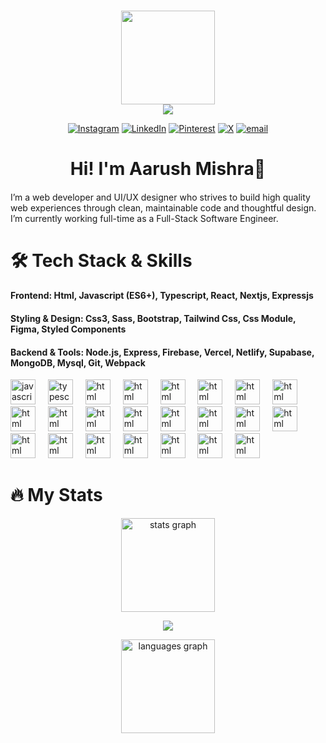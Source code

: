 ###
<div align="center">
  <img height="150" src="https://media.giphy.com/media/M9gbBd9nbDrOTu1Mqx/giphy.gif"  /></br>
   <img src="https://visitor-badge.laobi.icu/badge?page_id=A4rush.A4rush&"  />
  
  [![Instagram](https://img.shields.io/badge/Instagram-%23E4405F.svg?logo=Instagram&logoColor=white)](https://instagram.com/aarush.tf_) [![LinkedIn](https://img.shields.io/badge/LinkedIn-%230077B5.svg?logo=linkedin&logoColor=white)](https://linkedin.com/in/aarush-mishra-29a28927a) [![Pinterest](https://img.shields.io/badge/Pinterest-%23E60023.svg?logo=Pinterest&logoColor=white)](https://pinterest.com/Aarushtf) [![X](https://img.shields.io/badge/X-black.svg?logo=X&logoColor=white)](https://x.com/@amrityuu) [![email](https://img.shields.io/badge/Email-D14836?logo=gmail&logoColor=white)](mailto:aarushmishrashitalaprasad@gmail.com) 

</div>

###

<h1 align="center">Hi! I'm Aarush Mishra👋</h1>
<h4></h4>I’m a web developer and UI/UX designer who strives to build high quality web experiences through clean, maintainable code and thoughtful design. I’m currently working full-time as a Full-Stack Software Engineer.</h4>

###

<h1 align="left">🛠 Tech Stack & Skills</h1>
<h4>Frontend: Html, Javascript (ES6+), Typescript, React, Nextjs, Expressjs </h4>
<h4>Styling & Design: Css3, Sass, Bootstrap, Tailwind Css, Css Module, Figma, Styled Components</h4>
<h4>Backend & Tools: Node.js, Express, Firebase, Vercel, Netlify, Supabase, MongoDB, Mysql, Git, Webpack</h4>

<div align="left">
  <img src="https://cdn.jsdelivr.net/gh/devicons/devicon/icons/javascript/javascript-original.svg" height="40" alt="javascript logo"  />
  <img width="12" />
   <img src="https://cdn.jsdelivr.net/gh/devicons/devicon/icons/typescript/typescript-original.svg" height="40" alt="typescript logo"  />
  <img width="12" />
  <img src="https://cdn.jsdelivr.net/gh/devicons/devicon/icons/css3/css3-original.svg" height="40" alt="html logo"  />
  <img width="12" />
   <img src="https://cdn.jsdelivr.net/gh/devicons/devicon/icons/react/react-original.svg" height="40" alt="html logo"  />
  <img width="12" />
   <img src="https://cdn.jsdelivr.net/gh/devicons/devicon/icons/html5/html5-original.svg" height="40" alt="html logo"  />
  <img width="12" />
   <img src="https://cdn.jsdelivr.net/gh/devicons/devicon/icons/nextjs/nextjs-original.svg" height="40" alt="html logo"  />
  <img width="12" />
   <img src="https://cdn.jsdelivr.net/gh/devicons/devicon/icons/express/express-original.svg" height="40" alt="html logo"  />
  <img width="12" />
   <img src="https://cdn.jsdelivr.net/gh/devicons/devicon/icons/sass/sass-original.svg" height="40" alt="html logo"  />
  <img width="12" />
   <img src="https://cdn.jsdelivr.net/gh/devicons/devicon/icons/bootstrap/bootstrap-original.svg" height="40" alt="html logo"  />
  <img width="12" />
   <img src="https://cdn.jsdelivr.net/gh/devicons/devicon/icons/tailwindcss/tailwindcss-original.svg" height="40" alt="html logo"  />
  <img width="12" />
   <img src="https://cdn.jsdelivr.net/gh/devicons/devicon/icons/figma/figma-original.svg" height="40" alt="html logo"  />
  <img width="12" />
   <img src="https://cdn.jsdelivr.net/gh/devicons/devicon/icons/nodejs/nodejs-original.svg" height="40" alt="html logo"  />
  <img width="12" />
  <img src="https://cdn.jsdelivr.net/gh/devicons/devicon/icons/mongodb/mongodb-original.svg" height="40" alt="html logo"  />
  <img width="12" />
  <img src="https://cdn.jsdelivr.net/gh/devicons/devicon/icons/webpack/webpack-original.svg" height="40" alt="html logo"  />
  <img width="12" />
  <img src="https://cdn.jsdelivr.net/gh/devicons/devicon/icons/firebase/firebase-original.svg" height="40" alt="html logo"  />
  <img width="12" />
    <img src="https://cdn.jsdelivr.net/gh/devicons/devicon/icons/vercel/vercel-original.svg" height="40" alt="html logo"  />
  <img width="12" />
    <img src="https://cdn.jsdelivr.net/gh/devicons/devicon/icons/netlify/netlify-original.svg" height="40" alt="html logo"  />
  <img width="12" />
    <img src="https://cdn.jsdelivr.net/gh/devicons/devicon/icons/mysql/mysql-original.svg" height="40" alt="html logo"  />
  <img width="12" />
    <img src="https://cdn.jsdelivr.net/gh/devicons/devicon/icons/linux/linux-original.svg" height="40" alt="html logo"  />
  <img width="12" />
    <img src="https://cdn.jsdelivr.net/gh/devicons/devicon/icons/supabase/supabase-original.svg" height="40" alt="html logo"  />
  <img width="12" />
   <img src="https://cdn.jsdelivr.net/gh/devicons/devicon/icons/androidstudio/androidstudio-original.svg" height="40" alt="html logo"  />
  <img width="12" />
   <img src="https://cdn.jsdelivr.net/gh/devicons/devicon/icons/canva/canva-original.svg" height="40" alt="html logo"  />
  <img width="12" />
  <img src="https://cdn.jsdelivr.net/gh/devicons/devicon/icons/visualstudio/visualstudio-original.svg" height="40" alt="html logo"  />
  <img width="12" />
</div>

###

<h1 align="left">🔥  My Stats </h1>

<div align="center">
  <img src="https://github-readme-stats.vercel.app/api?username=A4rush&hide_title=false&hide_rank=false&show_icons=true&include_all_commits=true&count_private=true&disable_animations=false&theme=radical&locale=en&hide_border=false" height="150" alt="stats graph"  />

  ![](https://nirzak-streak-stats.vercel.app/?user=A4rush&theme=radical&hide_border=false)
  
  <img src="https://github-readme-stats.vercel.app/api/top-langs?username=A4rush&locale=en&hide_title=false&layout=compact&card_width=320&langs_count=5&theme=radical&hide_border=false" height="150" alt="languages graph"  />
  
</div>

###



###





